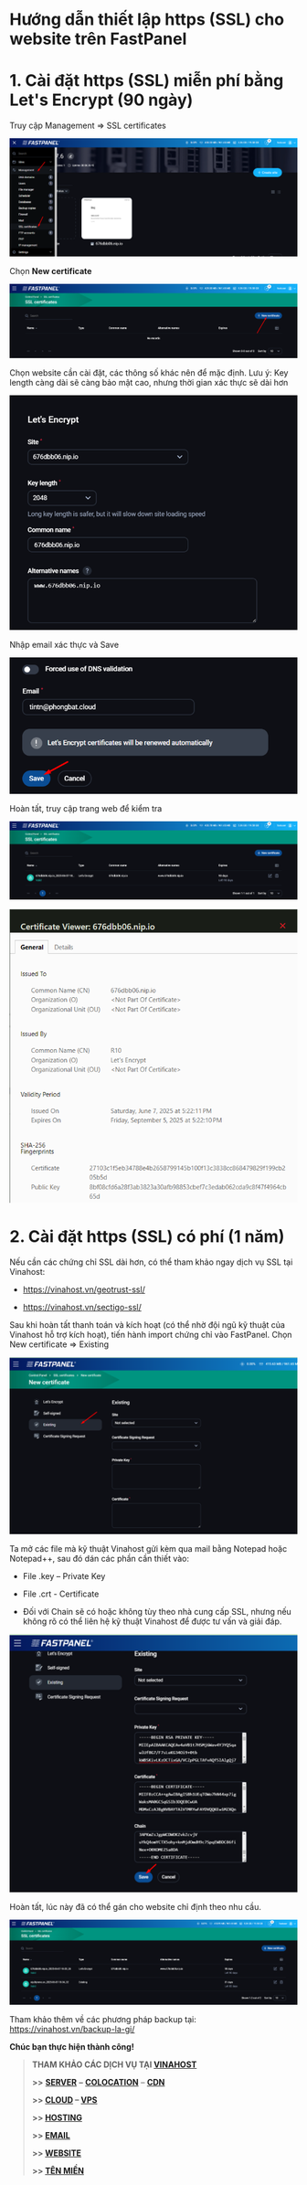 # Hướng dẫn thiết lập https (SSL) cho website trên FastPanel

# 1. Cài đặt **https (SSL) miễn phí bằng Let's Encrypt (90 ngày)**

Truy cập Management => SSL certificates

 ![](attachments/8652bf42-fd8b-4fd7-97f1-f8eb65817c03.png)

Chọn **New certificate**

 ![](attachments/6b83eded-60fd-47a9-9beb-51f3a37def7c.png)

Chọn website cần cài đặt, các thông số khác nên để mặc định. Lưu ý: Key length càng dài sẽ càng bảo mật cao, nhưng thời gian xác thực sẽ dài hơn

 ![](attachments/f201c936-1757-43c3-93a6-bf3d89556c5b.png)

Nhập email xác thực và Save

 ![](attachments/07e818ad-c03c-4cc7-a687-7e1a9973c980.png)

Hoàn tất, truy cập trang web để kiểm tra

 ![](attachments/21e21d3e-c2c4-4060-a5d1-8ad1020e0880.png)

 ![](attachments/58e7b308-f817-47da-9b2f-51184148f46a.png)

# 2. Cài đặt **https (SSL) có phí (1 năm)**

Nếu cần các chứng chỉ SSL dài hơn, có thể tham khảo ngay dịch vụ SSL tại Vinahost:

* https://vinahost.vn/geotrust-ssl/


* https://vinahost.vn/sectigo-ssl/

Sau khi hoàn tất thanh toán và kích hoạt (có thể nhờ đội ngũ kỹ thuật của Vinahost hỗ trợ kích hoạt), tiến hành import chứng chỉ vào FastPanel. Chọn New certificate => Existing

 ![](attachments/0e97d788-3255-4d85-984d-055c5301e959.png)

Ta mở các file mà kỹ thuật Vinahost gửi kèm qua mail bằng Notepad hoặc Notepad++, sau đó dán các phần cần thiết vào:

* File .key – Private Key


* File .crt - Certificate


* Đối với Chain sẽ có hoặc không tùy theo nhà cung cấp SSL, nhưng nếu không rõ có thể liên hệ kỹ thuật Vinahost để được tư vấn và giải đáp.

 ![](attachments/d379f550-f05e-4a03-b887-7fc51ad764ef.png)

Hoàn tất, lúc này đã có thể gán cho website chỉ định theo nhu cầu.

 ![](attachments/a6f978eb-c79d-44dd-9251-181e8b81aedb.png)

Tham khảo thêm về các phương pháp backup tại: https://vinahost.vn/backup-la-gi/

**Chúc bạn thực hiện thành công!**

> **THAM KHẢO CÁC DỊCH VỤ TẠI [VINAHOST](https://vinahost.vn/)**
>
> **>>** **[SERVER](https://vinahost.vn/thue-may-chu-rieng/)** **–** **[COLOCATION](https://vinahost.vn/colocation.html)** – **[CDN](https://vinahost.vn/dich-vu-cdn-chuyen-nghiep)**
>
> **>> [CLOUD](https://vinahost.vn/cloud-server-gia-re/) – [VPS](https://vinahost.vn/vps-ssd-chuyen-nghiep/)**
>
> **>> [HOSTING](https://vinahost.vn/wordpress-hosting)**
>
> **>> [EMAIL](https://vinahost.vn/email-hosting)**
>
> **>> [WEBSITE](http://vinawebsite.vn/)**
>
> **>> [TÊN MIỀN](https://vinahost.vn/ten-mien-gia-re/)**